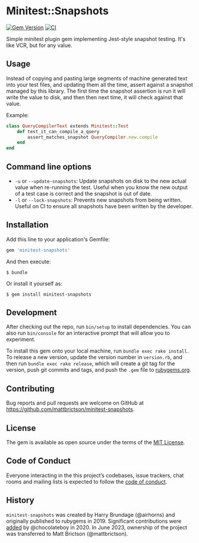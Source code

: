 # Minitest::Snapshots

[![Gem Version](https://badge.fury.io/rb/minitest-snapshots.svg)](https://rubygems.org/gems/minitest-snapshots)
[![CI](https://github.com/mattbrictson/gem/actions/workflows/ci.yml/badge.svg)](https://github.com/mattbrictson/gem/actions/workflows/ci.yml)

Simple minitest plugin gem implementing Jest-style snapshot testing. It's like VCR, but for any value.

## Usage

Instead of copying and pasting large segments of machine generated text into your test files, and updating them all the time, assert against a snapshot managed by this library. The first time the snapshot assertion is run it will write the value to disk, and then then next time, it will check against that value.

Example:

```ruby
class QueryCompilerText extends Minitest::Test
    def test_it_can_compile_a_query
        assert_matches_snapshot QueryCompiler.new.compile
    end
end
```

## Command line options

* `-u` or `--update-snapshots`: Update snapshots on disk to the new actual value when re-running the test. Useful when you know the new output of a test case is correct and the snapshot is out of date.
* `-l` or `--lock-snapshots`: Prevents new snapshots from being written. Useful on CI to ensure all snapshots have been written by the developer.
## Installation

Add this line to your application's Gemfile:

```ruby
gem 'minitest-snapshots'
```

And then execute:

    $ bundle

Or install it yourself as:

    $ gem install minitest-snapshots


## Development

After checking out the repo, run `bin/setup` to install dependencies. You can also run `bin/console` for an interactive prompt that will allow you to experiment.

To install this gem onto your local machine, run `bundle exec rake install`. To release a new version, update the version number in `version.rb`, and then run `bundle exec rake release`, which will create a git tag for the version, push git commits and tags, and push the `.gem` file to [rubygems.org](https://rubygems.org).

## Contributing

Bug reports and pull requests are welcome on GitHub at https://github.com/mattbrictson/minitest-snapshots.

## License

The gem is available as open source under the terms of the [MIT License](LICENSE.txt).

## Code of Conduct

Everyone interacting in the this project’s codebases, issue trackers, chat rooms and mailing lists is expected to follow the [code of conduct](CODE_OF_CONDUCT.md).

## History

`minitest-snapshots` was created by Harry Brundage (@airhorns) and originally published to rubygems in 2019. Significant contributions were [added](https://github.com/mattbrictson/minitest-snapshots/pull/6) by @chocolateboy in 2020. In June 2023, ownership of the project was transferred to Matt Brictson (@mattbrictson).
